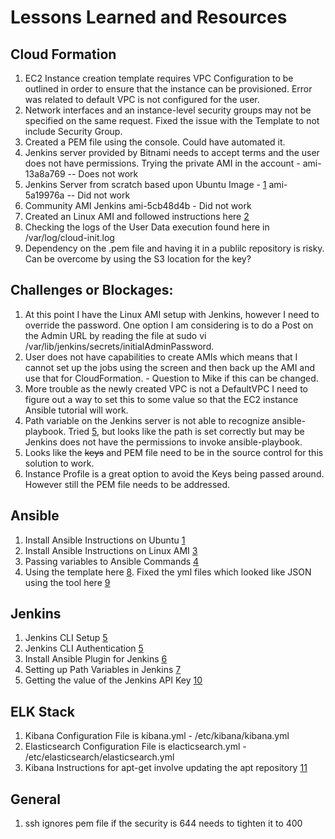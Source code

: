 # Lessons Learned and Resources

## Cloud Formation
1. EC2 Instance creation template requires VPC Configuration to be outlined in order to ensure that the instance can be provisioned. 
Error was related to default VPC is not configured for the user.
2. Network interfaces and an instance-level security groups may not be specified on the same request. Fixed the issue with the Template to not include Security Group. 
3. Created a PEM file using the console. Could have automated it.
4. Jenkins server provided by Bitnami needs to accept terms and the user does not have permissions. Trying the private AMI in the account - ami-13a8a769 -- Does not work
5. Jenkins Server from scratch based upon Ubuntu Image - [1] ami-5a19976a -- Did not work
6. Community AMI Jenkins ami-5cb48d4b - Did not work
7. Created an Linux AMI and followed instructions here [2]
8. Checking the logs of the User Data execution found here in /var/log/cloud-init.log
9. Dependency on the .pem file and having it in a publilc repository is risky. Can be overcome by using the S3 location for the key?

## Challenges or Blockages:
1. At this point I have the Linux AMI setup with Jenkins, however I need to override the password. One option I am considering is to do a Post on the Admin URL by reading the file at sudo vi /var/lib/jenkins/secrets/initialAdminPassword.
2. User does not have capabilities to create AMIs which means that I cannot set up the jobs using the screen and then back up the AMI and use that for CloudFormation. - Question to Mike if this can be changed.
3. More trouble as the newly created VPC is not a DefaultVPC I need to figure out a way to set this to some value so that the EC2 instance Ansible tutorial will work.
4. Path variable on the Jenkins server is not able to recognize ansible-playbook. Tried [5], but looks like the path is set correctly but may be Jenkins does not have the permissions to invoke ansible-playbook.
5. Looks like the <s>keys</s> and PEM file need to be in the source control for this solution to work.
6. Instance Profile is a great option to avoid the Keys being passed around. However still the PEM file needs to be addressed.

## Ansible
1. Install Ansible Instructions on Ubuntu [1]
2. Install Ansible Instructions on Linux AMI [3]
3. Passing variables to Ansible Commands [4]
4. Using the template here [8]. Fixed the yml files which looked like JSON using the tool here [9]

## Jenkins
1. Jenkins CLI Setup [5]
2. Jenkins CLI Authentication [5]
3. Install Ansible Plugin for Jenkins [6]
4. Setting up Path Variables in Jenkins [7]
5. Getting the value of the Jenkins API Key [10]

## ELK Stack
1. Kibana Configuration File is kibana.yml - /etc/kibana/kibana.yml
2. Elasticsearch Configuration File is elacticsearch.yml - /etc/elasticsearch/elasticsearch.yml
3. Kibana Instructions for apt-get involve updating the apt repository [11]

## General
1. ssh ignores pem file if the security is 644 needs to tighten it to 400

[1]: https://gist.github.com/afternoon/3837048
[2]: https://www.codeengine.com/articles/install-jenkins-on-amazon-linux/
[3]: https://cloudacademy.com/blog/get-started-with-ansible-on-the-cloud/
[4]: https://stackoverflow.com/questions/30662069/how-can-i-pass-variable-to-ansible-playbook-in-the-command-line
[5]: https://isignal.github.io/notes/jenkins-cli.html
[6]: https://wiki.jenkins.io/display/JENKINS/Ansible+Plugin
[7]: https://stackoverflow.com/questions/36473479/how-to-set-the-path-environment-variable-in-jenkins-configuration-on-windows/36502958
[8]: https://github.com/inonit/ansible-elk
[9]: https://www.json2yaml.com/
[10]: https://stackoverflow.com/questions/11523809/how-can-i-extract-a-tags-attribute-value-from-an-html-file
[11]: https://www.elastic.co/guide/en/kibana/current/deb.html